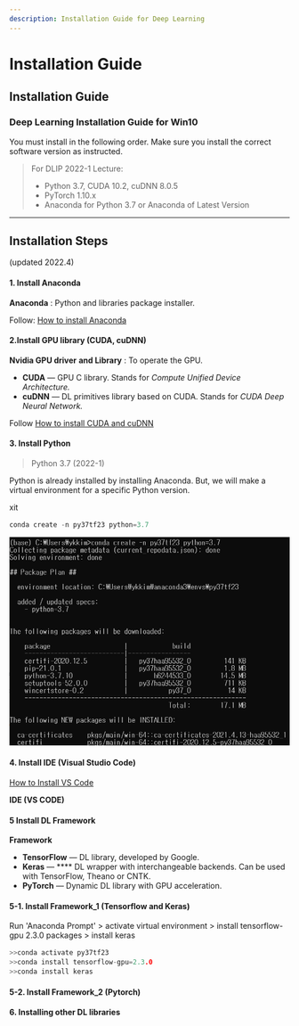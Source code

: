 ```yaml
---
description: Installation Guide for Deep Learning
---
```


# Installation Guide

## Installation Guide

### Deep Learning Installation Guide for Win10 <a href="#f126" id="f126"></a>

You must install in the following order. Make sure you install the correct software version as instructed.

> For DLIP 2022-1 Lecture:
>
> * Python 3.7, CUDA 10.2, cuDNN 8.0.5
> * PyTorch 1.10.x
> * Anaconda for Python 3.7 or Anaconda of Latest Version

***

## Installation Steps

(updated 2022.4)

#### 1. Install Anaconda

**Anaconda** : Python and libraries package installer.

Follow: [How to install Anaconda](anaconda.md#conda-installation)

#### 2.Install GPU library (CUDA, cuDNN)

**Nvidia GPU driver** **and Library** : To operate the GPU.

* **CUDA** — GPU C library. Stands for _Compute Unified Device Architecture._
* **cuDNN** — DL primitives library based on CUDA. Stands for _CUDA Deep Neural Network._

Follow [How to install CUDA and cuDNN](cuda-installation.md#9f39)

#### 3. Install Python

> Python 3.7 (2022-1)

Python is already installed by installing Anaconda. But, we will make a virtual environment for a specific Python version.

xit

```c
conda create -n py37tf23 python=3.7
```

![](<../.gitbook/assets/image (311).png>)

#### 4. Install IDE (Visual Studio Code)

[How to Install VS Code](ide/vscode/#installation)

**IDE (VS CODE)**

#### 5 Install DL Framework

**Framework**

* **TensorFlow** — DL library, developed by Google.
* **Keras** — \*\*\*\* DL wrapper with interchangeable backends. Can be used with TensorFlow, Theano or CNTK.
* **PyTorch** — Dynamic DL library with GPU acceleration.

#### 5-1. Install Framework\_1 (Tensorflow and Keras)

Run 'Anaconda Prompt' > activate virtual environment > install tensorflow-gpu 2.3.0 packages > install keras

```c
>>conda activate py37tf23 
>>conda install tensorflow-gpu=2.3.0
>>conda install keras
```

#### 5-2. Install Framework\_2 (Pytorch)

#### 6. Installing other DL libraries

###
